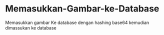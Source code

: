 # Memasukkan-Gambar-ke-Database
Memasukkan gambar Ke database dengan hashing base64 kemudian dimassukan ke database
